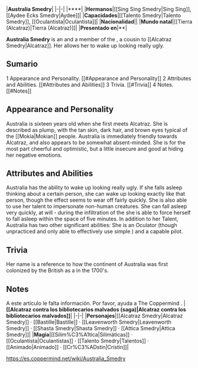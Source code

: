 |**Australia Smedry**|
|-|-|
|****|
|**Hermanos**|[[Sing Sing Smedry\|Sing Sing]], [[Aydee Ecks Smedry\|Aydee]]|
|**Capacidades**|[[Talento Smedry\|Talento Smedry]], [[Oculantista\|Oculantista]]|
|**Nacionalidad**||
|**Mundo natal**|[[Tierra (Alcatraz)\|Tierra (Alcatraz)]]|
|**Presentado en**|**|

**Australia Smedry** is an  and a member of the , a cousin to [[Alcatraz Smedry\|Alcatraz]]. Her  allows her to wake up looking really ugly.

## Sumario

1 Appearance and Personality. [[#Appearance and Personality]] 
2 Attributes and Abilities. [[#Attributes and Abilities]] 
3 Trivia. [[#Trivia]] 
4 Notes. [[#Notes]] 


## Appearance and Personality
Australia is sixteen years old when she first meets Alcatraz. She is described as plump, with the tan skin, dark hair, and brown eyes typical of the [[Mokia\|Mokian]] people.
Australia is immediately friendly towards Alcatraz, and also appears to be somewhat absent-minded. She is for the most part cheerful and optimistic, but a little insecure and good at hiding her negative emotions.

## Attributes and Abilities
Australia has the ability to wake up looking really ugly. If she falls asleep thinking about a certain person, she can wake up looking exactly like that person, though the effect seems to wear off fairly quickly. She is also able to use her talent to impersonate non-human creatures. She can fall asleep very quickly, at will - during the infiltration of the  she is able to force herself to fall asleep within the space of five minutes.
In addition to her Talent, Australia has two other significant abilities: She is an Oculator (though unpracticed and only able to effectively use simple ) and a capable pilot.

## Trivia
Her name is a reference to how the continent of Australia was first colonized by the British as a  in the 1700's.
## Notes

A este artículo le falta información. Por favor, ayuda a The Coppermind .
|**[[Alcatraz contra los bibliotecarios malvados (saga)\|Alcatraz contra los bibliotecarios malvados]]**|
|-|-|
|**Personajes**|[[Alcatraz Smedry\|Alcatraz Smedry]] · [[Bastille\|Bastille]] · [[Leavenworth Smedry\|Leavenworth Smedry]] · [[Shasta Smedry\|Shasta Smedry]] · [[Attica Smedry\|Attica Smedry]]|
|**Magia**|[[Silim%C3%A1tica\|Silimáticas]] · [[Oculantista\|Oculantistas]] · [[Talento Smedry\|Talentos]] · [[Animado\|Animado]] · [[Cr%C3%ADstin\|Crístin]]|



https://es.coppermind.net/wiki/Australia_Smedry
